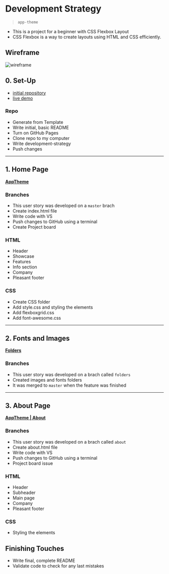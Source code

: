 # Development Strategy

> `app-theme`

- This is a  project for a beginner with CSS Flexbox Layout
- CSS Flexbox is a way to create layouts using HTML and CSS efficiently.

## Wireframe

<!-- include a wireframe for your project in this repository, and display it here -->
<!-- wireframe.cc is a good site for getting started with wireframes -->
![wireframe]()

## 0. Set-Up

- [initial repository](https://github.com/KrystynaMil/app-theme)
- [live demo](https://krystynamil.github.io/app-theme/)

### Repo

- Generate from Template
- Write initial, basic README
- Turn on GitHub Pages
- Clone repo to my computer
- Write development-strategy
- Push changes

---

## 1. Home Page

[__AppTheme__](https://krystynamil.github.io/app-theme/)

### Branches

- This user story was developed on a `master` brach
- Create index.html file
- Write code with VS
- Push changes to GitHub using a terminal
- Create Project board

### HTML

- Header
- Showcase
- Features
- Info section
- Company
- Pleasant footer

### CSS

- Create CSS folder
- Add style.css and styling the elements
- Add flexboxgrid.css
- Add font-awesome.css

---

## 2. Fonts and Images

[__Folders__](https://github.com/KrystynaMil/app-theme/tree/folders)

### Branches

- This user story was developed on a brach called `folders`
- Created images and fonts folders
- It was merged to `master` when the feature was finished

---

## 3. About Page

[__AppTheme | About__](https://krystynamil.github.io/app-theme/about.html)

### Branches

- This user story was developed on a brach called `about`
- Create about.html file
- Write code with VS
- Push changes to GitHub using a terminal
- Project board issue

### HTML

- Header
- Subheader
- Main page
- Company
- Pleasant footer

### CSS

- Styling the elements

## Finishing Touches

- Write final, complete README
- Validate code to check for any last mistakes

